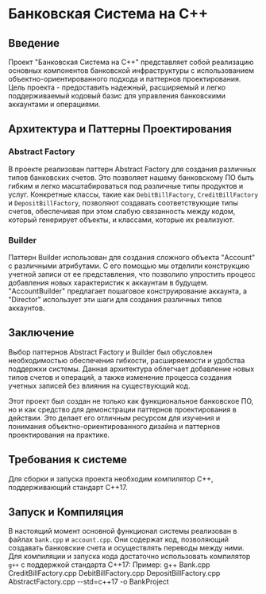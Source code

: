 
# Банковская Система на C++

## Введение

Проект "Банковская Система на C++" представляет собой реализацию основных компонентов банковской инфраструктуры с использованием объектно-ориентированного подхода и паттернов проектирования. Цель проекта - предоставить надежный, расширяемый и легко поддерживаемый кодовый базис для управления банковскими аккаунтами и операциями.

## Архитектура и Паттерны Проектирования

### Abstract Factory

В проекте реализован паттерн Abstract Factory для создания различных типов банковских счетов. Это позволяет нашему банковскому ПО быть гибким и легко масштабироваться под различные типы продуктов и услуг. Конкретные классы, такие как `DebitBillFactory`, `CreditBillFactory` и `DepositBillFactory`, позволяют создавать соответствующие типы счетов, обеспечивая при этом слабую связанность между кодом, который генерирует объекты, и классами, которые их реализуют.

### Builder

Паттерн Builder использован для создания сложного объекта "Account" с различными атрибутами. С его помощью мы отделили конструкцию учетной записи от ее представления, что позволило упростить процесс добавления новых характеристик к аккаунтам в будущем. "AccountBuilder" предлагает пошаговое конструирование аккаунта, а "Director" использует эти шаги для создания различных типов аккаунтов.

## Заключение

Выбор паттернов Abstract Factory и Builder был обусловлен необходимостью обеспечения гибкости, расширяемости и удобства поддержки системы. Данная архитектура облегчает добавление новых типов счетов и операций, а также изменение процесса создания учетных записей без влияния на существующий код.

Этот проект был создан не только как функциональное банковское ПО, но и как средство для демонстрации паттернов проектирования в действии. Это делает его отличным ресурсом для изучения и понимания объектно-ориентированного дизайна и паттернов проектирования на практике.

## Требования к системе

Для сборки и запуска проекта необходим компилятор C++, поддерживающий стандарт C++17.

## Запуск и Компиляция

В настоящий момент основной функционал системы реализован в файлах `bank.cpp` и `account.cpp`. Они содержат код, позволяющий создавать банковские счета и осуществлять переводы между ними. Для компиляции и запуска кода достаточно использовать компилятор `g++` с поддержкой стандарта C++17:
Пример: g++ Bank.cpp CreditBillFactory.cpp DebitBillFactory.cpp DepositBillFactory.cpp AbstractFactory.cpp --std=c++17 -o BankProject

